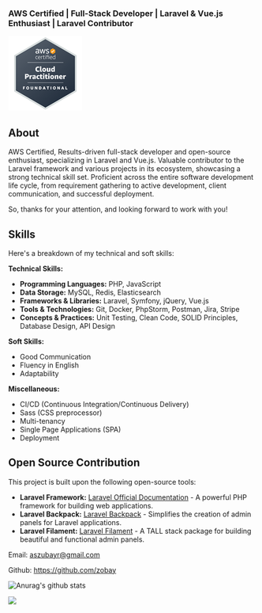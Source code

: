 ### AWS Certified | Full-Stack Developer | Laravel & Vue.js Enthusiast | Laravel Contributor


![AWS Certified Cloud Practitioner](https://raw.githubusercontent.com/zobay/zobay/main/aws.png)

## About
AWS Certified, Results-driven full-stack developer and open-source enthusiast, specializing in Laravel and Vue.js. Valuable contributor to the Laravel framework and various projects in its ecosystem, showcasing a strong technical skill set. 
Proficient across the entire software development life cycle, from requirement gathering to active development, client communication, and successful deployment.

So, thanks for your attention, and looking forward to work with you!

## Skills

Here's a breakdown of my technical and soft skills:

**Technical Skills:**

* **Programming Languages:** PHP, JavaScript
* **Data Storage:** MySQL, Redis, Elasticsearch
* **Frameworks & Libraries:** Laravel, Symfony, jQuery, Vue.js
* **Tools & Technologies:** Git, Docker, PhpStorm, Postman, Jira, Stripe
* **Concepts & Practices:** Unit Testing, Clean Code, SOLID Principles, Database Design, API Design

**Soft Skills:**

* Good Communication
* Fluency in English
* Adaptability

**Miscellaneous:**

* CI/CD (Continuous Integration/Continuous Delivery)
* Sass (CSS preprocessor)
* Multi-tenancy
* Single Page Applications (SPA)
* Deployment

## Open Source Contribution

This project is built upon the following open-source tools:

* **Laravel Framework:** [Laravel Official Documentation](https://laravel.com/docs) - A powerful PHP framework for building web applications.
* **Laravel Backpack:** [Laravel Backpack](https://backpackforlaravel.com/) - Simplifies the creation of admin panels for Laravel applications.
* **Laravel Filament:** [Laravel Filament](https://filament.laravel.com/) - A TALL stack package for building beautiful and functional admin panels.




Email: aszubayr@gmail.com

Github: https://github.com/zobay

![Anurag's github stats](https://github-readme-stats.vercel.app/api?username=zobay&count_private=true&show_icons=true&theme=radical)

![](https://komarev.com/ghpvc/?username=zobay&color=brightgreen)
